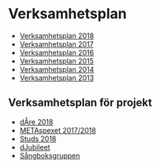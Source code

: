 Verksamhetsplan
===============

-   [Verksamhetsplan 2018](https://static.datasektionen.se/verksamhetsplaner/verksamhetsplan2018.pdf)
-   [Verksamhetsplan 2017](https://static.datasektionen.se/verksamhetsplaner/verksamhetsplan2017.pdf)
-   [Verksamhetsplan 2016](https://static.datasektionen.se/verksamhetsplaner/verksamhetsplan-2016.pdf)
-   [Verksamhetsplan 2015](https://static.datasektionen.se/verksamhetsplaner/verksamhetsplan2015.pdf)
-   [Verksamhetsplan 2014](https://static.datasektionen.se/verksamhetsplaner/verksamhetsplan2014v6.0.pdf)
-   [Verksamhetsplan 2013](https://static.datasektionen.se/verksamhetsplaner/Verksamhetsplan2013.pdf)

Verksamhetsplan för projekt
---------------------------

-   [dÅre 2018](https://static.datasektionen.se/verksamhetsplaner/vp_dare_2018.pdf)
-   [METAspexet 2017/2018](https://static.datasektionen.se/verksamhetsplaner/vp_metaspexet_1718.pdf)
-   [Studs 2018](https://static.datasektionen.se/verksamhetsplaner/vp_studs_2018.pdf)
-   [dJubileet](http://static.datasektionen.se/verksamhetsplaner/vp_djubileet_2018.pdf)
-   [Sångboksgruppen](https://static.datasektionen.se/verksamhetsplaner/verksamhetsplansangbok.pdf)

